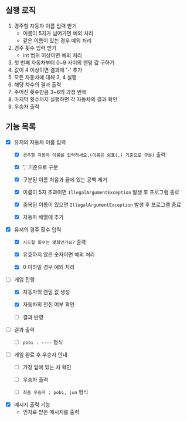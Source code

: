 ## 실행 로직
1. 경주할 자동차 이름 입력 받기
    - 이름이 5자가 넘어가면 예외 처리
    - 같은 이름이 있는 경우 예외 처리
2. 경주 횟수 입력 받기
    - int 범위 이상이면 예외 처리
3. 첫 번째 자동차부터 0~9 사이의 랜덤 값 구하기
4. 값이 4 이상이면 결과에 '-' 추가
5. 모든 자동차에 대해 3, 4 실행
6. 해당 차수의 결과 출력
7. 주어진 횟수만큼 3~6의 과정 반복
8. 마지막 횟수까지 실행하면 각 자동차의 결과 확인
9. 우승자 출력

## 기능 목록
- [x] 유저의 자동차 이름 입력
    - [x] `경주할 자동차 이름을 입력하세요.(이름은 쉼표(,) 기준으로 구분)` 출력
    - [x] ',' 기준으로 구분
    - [x] 구분된 이름 처음과 끝에 있는 공백 제거
    - [x] 이름이 5자 초과이면 `IllegalArgumentException` 발생 후 프로그램 종료
    - [x] 중복된 이름이 있으면 `IllegalArgumentException` 발생 후 프로그램 종료
    - [x] 자동차 배열에 추가


- [x] 유저의 경주 횟수 입력
    - [x] `시도할 회수는 몇회인가요?` 출력
    - [x] 유효하지 않은 숫자이면 예외 처리
    - [x] 0 이하일 경우 예외 처리


- [ ] 게임 진행
    - [x] 자동차의 랜덤 값 생성
    - [x] 자동차의 전진 여부 확인
    - [ ] 결과 반영


- [ ] 결과 출력
    - [ ] `pobi : ----` 형식


- [ ] 게임 완료 후 우승자 안내
    - [ ] 가장 앞에 있는 차 확인
    - [ ] 우승자 출력
    - [ ] `최종 우승자 : pobi, jun` 형식  


- [x] 메시지 출력 기능
  -  인자로 받은 메시지를 출력